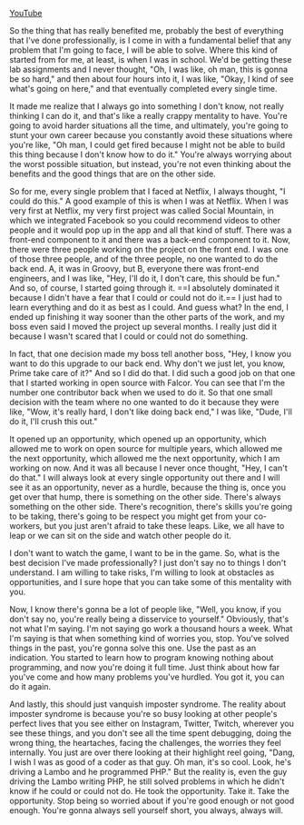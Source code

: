 [YouTube](https://www.youtube.com/watch?v=XqpFCuPAEPo)

So the thing that has really benefited me, probably the best of everything that I've done professionally, is I come in with a fundamental belief that any problem that I'm going to face, I will be able to solve. Where this kind of started from for me, at least, is when I was in school. We'd be getting these lab assignments and I never thought, "Oh, I was like, oh man, this is gonna be so hard," and then about four hours into it, I was like, "Okay, I kind of see what's going on here," and that eventually completed every single time.

It made me realize that I always go into something I don't know, not really thinking I can do it, and that's like a really crappy mentality to have. You're going to avoid harder situations all the time, and ultimately, you're going to stunt your own career because you constantly avoid these situations where you're like, "Oh man, I could get fired because I might not be able to build this thing because I don't know how to do it." You're always worrying about the worst possible situation, but instead, you're not even thinking about the benefits and the good things that are on the other side.

So for me, every single problem that I faced at Netflix, I always thought, "I could do this." A good example of this is when I was at Netflix. When I was very first at Netflix, my very first project was called Social Mountain, in which we integrated Facebook so you could recommend videos to other people and it would pop up in the app and all that kind of stuff. There was a front-end component to it and there was a back-end component to it. Now, there were three people working on the project on the front end. I was one of those three people, and of the three people, no one wanted to do the back end. A, it was in Groovy, but B, everyone there was front-end engineers, and I was like, "Hey, I'll do it, I don't care, this should be fun." And so, of course, I started going through it. ==I absolutely dominated it because I didn't have a fear that I could or could not do it.== I just had to learn everything and do it as best as I could. And guess what? In the end, I ended up finishing it way sooner than the other parts of the work, and my boss even said I moved the project up several months. I really just did it because I wasn't scared that I could or could not do something.

In fact, that one decision made my boss tell another boss, "Hey, I know you want to do this upgrade to our back end. Why don't we just let, you know, Prime take care of it?" And so I did do that. I did such a good job on that one that I started working in open source with Falcor. You can see that I'm the number one contributor back when we used to do it. So that one small decision with the team where no one wanted to do it because they were like, "Wow, it's really hard, I don't like doing back end," I was like, "Dude, I'll do it, I'll crush this out." 

It opened up an opportunity, which opened up an opportunity, which allowed me to work on open source for multiple years, which allowed me the next opportunity, which allowed me the next opportunity, which I am working on now. And it was all because I never once thought, "Hey, I can't do that." I will always look at every single opportunity out there and I will see it as an opportunity, never as a hurdle, because the thing is, once you get over that hump, there is something on the other side. There's always something on the other side. There's recognition, there's skills you're going to be taking, there's going to be respect you might get from your co-workers, but you just aren't afraid to take these leaps. Like, we all have to leap or we can sit on the side and watch other people do it.

I don't want to watch the game, I want to be in the game. So, what is the best decision I've made professionally? I just don't say no to things I don't understand. I am willing to take risks, I'm willing to look at obstacles as opportunities, and I sure hope that you can take some of this mentality with you.

Now, I know there's gonna be a lot of people like, "Well, you know, if you don't say no, you're really being a disservice to yourself." Obviously, that's not what I'm saying. I'm not saying go work a thousand hours a week. What I'm saying is that when something kind of worries you, stop. You've solved things in the past, you're gonna solve this one. Use the past as an indication. You started to learn how to program knowing nothing about programming, and now you're doing it full time. Just think about how far you've come and how many problems you've hurdled. You got it, you can do it again.

And lastly, this should just vanquish imposter syndrome. The reality about imposter syndrome is because you're so busy looking at other people's perfect lives that you see either on Instagram, Twitter, Twitch, wherever you see these things, and you don't see all the time spent debugging, doing the wrong thing, the heartaches, facing the challenges, the worries they feel internally. You just are over there looking at their highlight reel going, "Dang, I wish I was as good of a coder as that guy. Oh man, it's so cool. Look, he's driving a Lambo and he programmed PHP." But the reality is, even the guy driving the Lambo writing PHP, he still solved problems in which he didn't know if he could or could not do. He took the opportunity. Take it. Take the opportunity. Stop being so worried about if you're good enough or not good enough. You're gonna always sell yourself short, you always, always will.